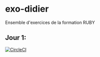 # exo-didier

Ensemble d'exercices de la formation RUBY

## Jour 1:

[![CircleCI](https://circleci.com/gh/RSRBX07/exo-didier.svg?style=svg)](https://circleci.com/gh/RSRBX07/exo-didier)
